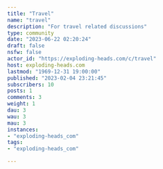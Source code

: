 ```yaml
---
title: "Travel" 
name: "travel"
description: "For travel related discussions"
type: community
date: "2023-06-22 02:20:24"
draft: false
nsfw: false
actor_id: "https://exploding-heads.com/c/travel"
host: exploding-heads.com
lastmod: "1969-12-31 19:00:00"
published: "2023-02-04 23:21:45"
subscribers: 10
posts: 1
comments: 3
weight: 1
dau: 3
wau: 3
mau: 3
instances:
- "exploding-heads_com"
tags: 
- "exploding-heads_com"

---
```

